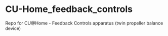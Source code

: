 # CU-Home_feedback_controls
Repo for CU@Home - Feedback Controls apparatus (twin propeller balance device)
